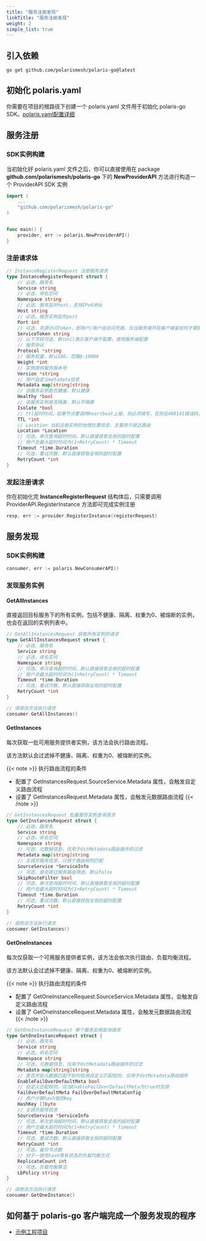 ```yaml
---
title: "服务注册发现"
linkTitle: "服务注册发现"
weight: 2
simple_list: true
---
```


## 引入依赖

```
go get github.com/polarismesh/polaris-go@latest
```

## 初始化 polaris.yaml

你需要在项目的根路径下创建一个 polaris.yaml 文件用于初始化 polaris-go SDK。[polaris.yaml配置详细](https://github.com/polarismesh/polaris-go/blob/main/polaris.yaml)

## 服务注册

### SDK实例构建

当初始化好 polaris.yaml 文件之后，你可以直接使用在 package **github.com/polarismesh/polaris-go** 下的 **NewProviderAPI** 方法进行构造一个 ProviderAPI SDK 实例

```go
import (
    ...
	"github.com/polarismesh/polaris-go"
)


func main() {
    provider, err := polaris.NewProviderAPI()
}
```

### 注册请求体

```go
// InstanceRegisterRequest 注册服务请求
type InstanceRegisterRequest struct {
	// 必选，服务名
	Service string
	// 必选，命名空间
	Namespace string
	// 必选，服务监听host，支持IPv6地址
	Host string
	// 必选，服务实例监听port
	Port int
	// 可选，资源访问Token，即用户/用户组访问凭据，仅当服务端开启客户端鉴权时才需配置
	ServiceToken string
	// 以下字段可选，默认nil表示客户端不配置，使用服务端配置
	// 服务协议
	Protocol *string
	// 服务权重，默认100，范围0-10000
	Weight *int
	// 实例提供服务版本号
	Version *string
	// 用户自定义metadata信息
	Metadata map[string]string
	// 该服务实例是否健康，默认健康
	Healthy *bool
	// 该服务实例是否隔离，默认不隔离
	Isolate *bool
	// ttl超时时间，如果节点要调用heartbeat上报，则必须填写，否则会400141错误码，单位：秒
	TTL *int
    // Location 当前注册实例的地理位置信息，主要用于就近路由
	Location *Location
	// 可选，单次查询超时时间，默认直接获取全局的超时配置
	// 用户总最大超时时间为(1+RetryCount) * Timeout
	Timeout *time.Duration
	// 可选，重试次数，默认直接获取全局的超时配置
	RetryCount *int
}

```

### 发起注册请求

你在初始化完 **InstanceRegisterRequest** 结构体后，只需要调用 ProviderAPI.RegisterInstance 方法即可完成实例注册

```go
resp, err := provider.RegisterInstance(registerRequest)
```

## 服务发现


### SDK实例构建

```go
consumer, err := polaris.NewConsumerAPI()
```

### 发现服务实例

#### GetAllInstances

直接返回目标服务下的所有实例，包括不健康、隔离、权重为0、被熔断的实例，也会在返回的实例列表中。

```go
// GetAllInstancesRequest 获取所有实例的请求
type GetAllInstancesRequest struct {
	// 必选，服务名
	Service string
	// 必选，命名空间
	Namespace string
	// 可选，单次查询超时时间，默认直接获取全局的超时配置
	// 用户总最大超时时间为(1+RetryCount) * Timeout
	Timeout *time.Duration
	// 可选，重试次数，默认直接获取全局的超时配置
	RetryCount *int
}

// 调用该方法执行请求
consumer.GetAllInstances()
```

#### GetInstances

每次获取一批可用服务提供者实例，该方法会执行路由流程。

该方法默认会过滤掉不健康、隔离、权重为0、被熔断的实例。

{{< note >}} 
执行路由流程的条件
- 配置了 GetInstancesRequest.SourceService.Metadata 属性，会触发自定义路由流程
- 设置了 GetInstancesRequest.Metadata 属性，会触发元数据路由流程
{{< /note >}}

```go
// GetInstancesRequest 批量服务实例查询请求
type GetInstancesRequest struct {
	// 必选，服务名
	Service string
	// 必选，命名空间
	Namespace string
	// 可选，元数据信息，仅用于dstMetadata路由插件的过滤
	Metadata map[string]string
	// 主调方服务信息，只用于路由规则匹配
	SourceService *ServiceInfo
	// 可选，是否跳过服务路由筛选，默认false
	SkipRouteFilter bool
	// 可选，单次查询超时时间，默认直接获取全局的超时配置
	// 用户总最大超时时间为(1+RetryCount) * Timeout
	Timeout *time.Duration
	// 可选，重试次数，默认直接获取全局的超时配置
	RetryCount *int
}

// 调用该方法执行请求
consumer.GetInstances()
```

#### GetOneInstances

每次仅获取一个可用服务提供者实例，该方法会依次执行路由、负载均衡流程。

该方法默认会过滤掉不健康、隔离、权重为0、被熔断的实例。

{{< note >}} 
执行路由流程的条件
- 配置了 GetOneInstanceRequest.SourceService.Metadata 属性，会触发自定义路由流程
- 设置了 GetOneInstanceRequest.Metadata 属性，会触发元数据路由流程
{{< /note >}}

```go
// GetOneInstanceRequest 单个服务实例查询请求
type GetOneInstanceRequest struct {
	// 必选，服务名
	Service string
	// 必选，命名空间
	Namespace string
	// 可选，元数据信息，仅用于dstMetadata路由插件的过滤
	Metadata map[string]string
	// 是否开启元数据匹配不到时启用自定义匹配规则，仅用于dstMetadata路由插件
	EnableFailOverDefaultMeta bool
	// 自定义匹配规则，仅当EnableFailOverDefaultMeta为true时生效
	FailOverDefaultMeta FailOverDefaultMetaConfig
	// 用户计算hash值的key
	HashKey []byte
	// 主调方服务信息
	SourceService *ServiceInfo
	// 可选，单次查询超时时间，默认直接获取全局的超时配置
	// 用户总最大超时时间为(1+RetryCount) * Timeout
	Timeout *time.Duration
	// 可选，重试次数，默认直接获取全局的超时配置
	RetryCount *int
	// 可选，备份节点数
	// 对于一致性hash等有状态的负载均衡方式
	ReplicateCount int
	// 可选，负载均衡算法
	LbPolicy string
}

// 调用该方法执行请求
consumer.GetOneInstance()
```


## 如何基于 polaris-go 客户端完成一个服务发现的程序

- [示例工程项目](https://github.com/polarismesh/polaris-go/tree/main/examples/quickstart)

